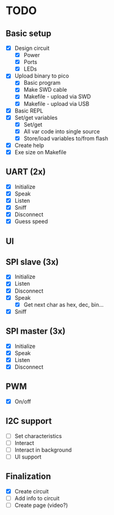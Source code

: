 # TODO

## Basic setup
- [x] Design circuit
  - [x] Power
  - [x] Ports
  - [x] LEDs
- [x] Upload binary to pico
  - [x] Basic program
  - [x] Make SWD cable
  - [x] Makefile - upload via SWD
  - [x] Makefile - upload via USB
- [x] Basic REPL
- [x] Set/get variables
  - [x] Set/get
  - [x] All var code into single source
  - [x] Store/load variables to/from flash
- [x] Create help
- [x] Exe size on Makefile

## UART (2x)
- [x] Initialize
- [x] Speak
- [x] Listen
- [x] Sniff
- [x] Disconnect
- [x] Guess speed

## UI

## SPI slave (3x)
- [x] Initialize
- [x] Listen
- [x] Disconnect
- [x] Speak
  - [x] Get next char as hex, dec, bin...
- [x] Sniff

## SPI master (3x)
- [x] Initialize
- [x] Speak
- [x] Listen
- [x] Disconnect
      
## PWM
- [x] On/off

## I2C support
- [ ] Set characteristics
- [ ] Interact
- [ ] Interact in background
- [ ] UI support

## Finalization
- [x] Create circuit
- [ ] Add info to circuit
- [ ] Create page (video?)